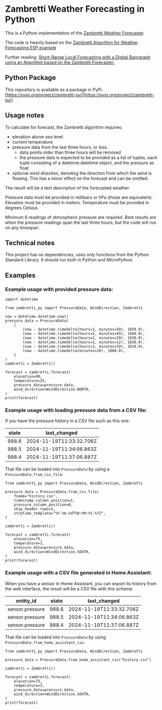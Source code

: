 # Zambretti Weather Forecasting in Python

This is a Python implementation of the [Zambretti Weather
Forecaster](https://en.wikipedia.org/wiki/Zambretti_Forecaster)

The code is heavily based on the [Zambretti Algorithm for Weather Forecasting
ESP
example](https://github.com/sassoftware/iot-zambretti-weather-forcasting?tab=readme-ov-file)

Further reading: [Short-Range Local Forecasting with a Digital Barograph using
an Algorithm based on the Zambretti
Forecaster.](https://integritext.net/DrKFS/zambretti.htm)

## Python Package

This repository is available as a package in PyPi: [https://pypi.org/project/zambretti-py/](https://pypi.org/project/zambretti-py/)

## Usage notes

To calculate for forecast, the Zambretti algorithm requires:
- elevation above sea level
- current temperature
- pressure data from the last three hours, or less.
    - data points older than three hours will be removed
    - the pressure data is expected to be provided as a list of tuples, each
      tuple consisting of a datetime.datetime object, and the pressure as float
- optional wind direction, denoting the direction from which the wind is
  flowing. This has a minor effect on the forecast and can be omitted.

The result will be a text description of the forecasted weather. 

Pressure data must be provided in millibars or hPa (those are equivalent).
Elevation must be provided in meters.
Temperature must be provided in degrees Celsius.

Minimum 6 readings of atmospheric pressure are required. Best results are when
the pressure readings span the last three hours, but the code will run on any timespan.

## Technical notes

This project has no dependencies, uses only functions from the Python Standard
Library. It should run both in Python and MicroPython.

## Examples

### Example usage with provided pressure data:

```
import datetime

from zambretti_py import PressureData, WindDirection, Zambretti

now = datetime.datetime.now()
pressure_data = PressureData(
    [
        (now - datetime.timedelta(hours=2, minutes=59), 1050.0),
        (now - datetime.timedelta(hours=2, minutes=49), 1040.0),
        (now - datetime.timedelta(hours=2, minutes=39), 1030.0),
        (now - datetime.timedelta(hours=2, minutes=12), 1020.0),
        (now - datetime.timedelta(hours=1, minutes=19), 1010.0),
        (now - datetime.timedelta(minutes=20), 1000.0),
    ]
)
zambretti = Zambretti()

forecast = zambretti.forecast(
    elevation=90,
    temperature=25,
    pressure_data=pressure_data,
    wind_direction=WindDirection.NORTH,
)
print(forecast)
```

### Example usage with loading pressure data from a CSV file:

If you have the pressure history in a CSV file such as this one:

| state  | last_changed                 |
|----------------|---------------------------|
|  988.6          | 2024-11-19T11:33:32.706Z  |
| 988.5          | 2024-11-19T11:34:06.863Z  |
| 988.4          | 2024-11-19T11:37:06.887Z  |

That file can be loaded into `PressureData` by using a `PressureData.from_csv_file`:


```
from zambretti_py import PressureData, WindDirection, Zambretti

pressure_data = PressureData.from_csv_file(
    fname="history.csv",
    timestamp_column_position=1,
    pressure_column_position=0,
    skip_header_rows=1,
    strptime_template="%Y-%m-%dT%H:%M:%S.%fZ",
)

zambretti = Zambretti()

forecast = zambretti.forecast(
    elevation=75,
    temperature=3,
    pressure_data=pressure_data,
    wind_direction=WindDirection.SOUTH,
)
print(forecast)
```

### Example usage with a CSV file generated in Home Assistant:

When you have a sensor in Home Assistant, you can export its history from the
web interface, the result will be a CSV file with this schema:

| entity_id       | state  | last_changed                 |
|--------------|----------------|---------------------------|
| sensor.pressure | 988.6          | 2024-11-19T11:33:32.706Z  |
| sensor.pressure | 988.5          | 2024-11-19T11:34:06.863Z  |
| sensor.pressure | 988.4          | 2024-11-19T11:37:06.887Z  |

That file can be loaded into `PressureData` by using `PressureData.from_home_assistant_csv`:

```
from zambretti_py import PressureData, WindDirection, Zambretti

pressure_data = PressureData.from_home_assistant_csv("history.csv")

zambretti = Zambretti()

forecast = zambretti.forecast(
    elevation=75,
    temperature=3,
    pressure_data=pressure_data,
    wind_direction=WindDirection.SOUTH,
)
print(forecast)
```
